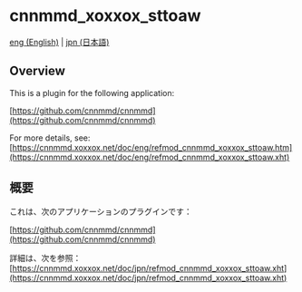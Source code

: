 # cnnmmd_xoxxox_sttoaw

[eng (English)](#Overview) | [jpn (日本語)](#概要)

## Overview

This is a plugin for the following application:

[https://github.com/cnnmmd/cnnmmd](https://github.com/cnnmmd/cnnmmd)

For more details, see:  
[https://cnnmmd.xoxxox.net/doc/eng/refmod_cnnmmd_xoxxox_sttoaw.htm](https://cnnmmd.xoxxox.net/doc/eng/refmod_cnnmmd_xoxxox_sttoaw.xht)

## 概要

これは、次のアプリケーションのプラグインです：

[https://github.com/cnnmmd/cnnmmd](https://github.com/cnnmmd/cnnmmd)

詳細は、次を参照：[https://cnnmmd.xoxxox.net/doc/jpn/refmod_cnnmmd_xoxxox_sttoaw.xht](https://cnnmmd.xoxxox.net/doc/jpn/refmod_cnnmmd_xoxxox_sttoaw.xht)